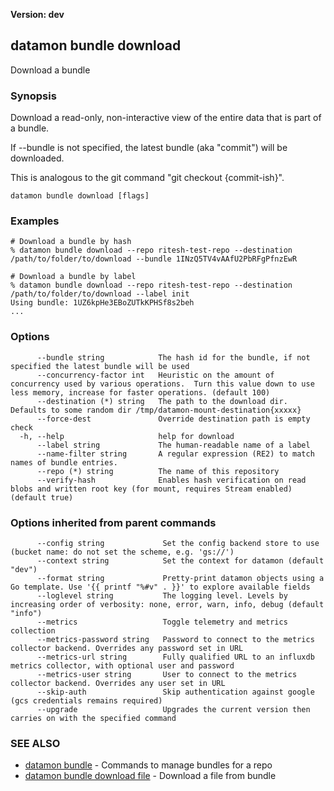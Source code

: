 **Version: dev**

## datamon bundle download

Download a bundle

### Synopsis

Download a read-only, non-interactive view of the entire data
that is part of a bundle.

If --bundle is not specified, the latest bundle (aka "commit") will be downloaded.

This is analogous to the git command "git checkout {commit-ish}".

```
datamon bundle download [flags]
```

### Examples

```
# Download a bundle by hash
% datamon bundle download --repo ritesh-test-repo --destination /path/to/folder/to/download --bundle 1INzQ5TV4vAAfU2PbRFgPfnzEwR

# Download a bundle by label
% datamon bundle download --repo ritesh-test-repo --destination /path/to/folder/to/download --label init
Using bundle: 1UZ6kpHe3EBoZUTkKPHSf8s2beh
...

```

### Options

```
      --bundle string            The hash id for the bundle, if not specified the latest bundle will be used
      --concurrency-factor int   Heuristic on the amount of concurrency used by various operations.  Turn this value down to use less memory, increase for faster operations. (default 100)
      --destination (*) string   The path to the download dir. Defaults to some random dir /tmp/datamon-mount-destination{xxxxx}
      --force-dest               Override destination path is empty check
  -h, --help                     help for download
      --label string             The human-readable name of a label
      --name-filter string       A regular expression (RE2) to match names of bundle entries.
      --repo (*) string          The name of this repository
      --verify-hash              Enables hash verification on read blobs and written root key (for mount, requires Stream enabled) (default true)
```

### Options inherited from parent commands

```
      --config string             Set the config backend store to use (bucket name: do not set the scheme, e.g. 'gs://')
      --context string            Set the context for datamon (default "dev")
      --format string             Pretty-print datamon objects using a Go template. Use '{{ printf "%#v" . }}' to explore available fields
      --loglevel string           The logging level. Levels by increasing order of verbosity: none, error, warn, info, debug (default "info")
      --metrics                   Toggle telemetry and metrics collection
      --metrics-password string   Password to connect to the metrics collector backend. Overrides any password set in URL
      --metrics-url string        Fully qualified URL to an influxdb metrics collector, with optional user and password
      --metrics-user string       User to connect to the metrics collector backend. Overrides any user set in URL
      --skip-auth                 Skip authentication against google (gcs credentials remains required)
      --upgrade                   Upgrades the current version then carries on with the specified command
```

### SEE ALSO

* [datamon bundle](datamon_bundle.md)	 - Commands to manage bundles for a repo
* [datamon bundle download file](datamon_bundle_download_file.md)	 - Download a file from bundle

